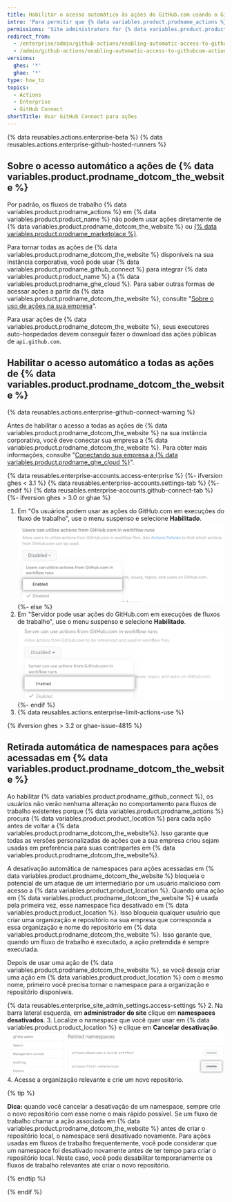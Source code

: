 ```yaml
---
title: Habilitar o acesso automático às ações do GitHub.com usando o GitHub Connect
intro: 'Para permitir que {% data variables.product.prodname_actions %} na sua empresa use ações a partir de {% data variables.product.prodname_dotcom_the_website %}, você pode conectar a sua instância corporativa a {% data variables.product.prodname_ghe_cloud %}.'
permissions: 'Site administrators for {% data variables.product.product_name %} who are also owners of the connected {% data variables.product.prodname_ghe_cloud %} organization or enterprise account can enable access to all {% data variables.product.prodname_dotcom_the_website %} actions.'
redirect_from:
  - /enterprise/admin/github-actions/enabling-automatic-access-to-githubcom-actions-using-github-connect
  - /admin/github-actions/enabling-automatic-access-to-githubcom-actions-using-github-connect
versions:
  ghes: '*'
  ghae: '*'
type: how_to
topics:
  - Actions
  - Enterprise
  - GitHub Connect
shortTitle: Usar GitHub Connect para ações
---
```


{% data reusables.actions.enterprise-beta %}
{% data reusables.actions.enterprise-github-hosted-runners %}

## Sobre o acesso automático a ações de {% data variables.product.prodname_dotcom_the_website %}

Por padrão, os fluxos de trabalho {% data variables.product.prodname_actions %} em {% data variables.product.product_name %} não podem usar ações diretamente de {% data variables.product.prodname_dotcom_the_website %} ou [{% data variables.product.prodname_marketplace %}](https://github.com/marketplace?type=actions).

Para tornar todas as ações de {% data variables.product.prodname_dotcom_the_website %} disponíveis na sua instância corporativa, você pode usar {% data variables.product.prodname_github_connect %} para integrar {% data variables.product.product_name %} a {% data variables.product.prodname_ghe_cloud %}. Para saber outras formas de acessar ações a partir da {% data variables.product.prodname_dotcom_the_website %}, consulte "[Sobre o uso de ações na sua empresa](/admin/github-actions/about-using-actions-in-your-enterprise)".

Para usar ações de {% data variables.product.prodname_dotcom_the_website %}, seus executores auto-hospedados devem conseguir fazer o download das ações públicas de `api.github.com`.

## Habilitar o acesso automático a todas as ações de {% data variables.product.prodname_dotcom_the_website %}

{% data reusables.actions.enterprise-github-connect-warning %}

Antes de habilitar o acesso a todas as ações de {% data variables.product.prodname_dotcom_the_website %} na sua instância corporativa, você deve conectar sua empresa a {% data variables.product.prodname_dotcom_the_website %}. Para obter mais informações, consulte "[Conectando sua empresa a {% data variables.product.prodname_ghe_cloud %}](/admin/configuration/managing-connections-between-your-enterprise-accounts/connecting-your-enterprise-account-to-github-enterprise-cloud)".

{% data reusables.enterprise-accounts.access-enterprise %}
{%- ifversion ghes < 3.1 %}
{% data reusables.enterprise-accounts.settings-tab %}
{%- endif %}
{% data reusables.enterprise-accounts.github-connect-tab %}
{%- ifversion ghes > 3.0 or ghae %}
1. Em "Os usuários podem usar as ações do GitHub.com em execuções do fluxo de trabalho", use o menu suspenso e selecione **Habilitado**. ![Menu suspenso para ações do GitHub.com em execuções do fluxos de trabalho](/assets/images/enterprise/site-admin-settings/enable-marketplace-actions-drop-down-ae.png)
{%- else %}
1. Em "Servidor pode usar ações do GitHub.com em execuções de fluxos de trabalho", use o menu suspenso e selecione **Habilitado**. ![Menu suspenso para ações do GitHub.com em execuções do fluxos de trabalho](/assets/images/enterprise/site-admin-settings/enable-marketplace-actions-drop-down.png)
{%- endif %}
1. {% data reusables.actions.enterprise-limit-actions-use %}

{% ifversion ghes > 3.2 or ghae-issue-4815 %}

## Retirada automática de namespaces para ações acessadas em {% data variables.product.prodname_dotcom_the_website %}

Ao habilitar {% data variables.product.prodname_github_connect %}, os usuários não verão nenhuma alteração no comportamento para fluxos de trabalho existentes porque {% data variables.product.prodname_actions %} procura {% data variables.product.product_location %} para cada ação antes de voltar a {% data variables.product.prodname_dotcom_the_website%}. Isso garante que todas as versões personalizadas de ações que a sua empresa criou sejam usadas em preferência para suas contrapartes em {% data variables.product.prodname_dotcom_the_website%}.

A desativação automática de namespaces para ações acessadas em {% data variables.product.prodname_dotcom_the_website %} bloqueia o potencial de um ataque de um intermediário por um usuário malicioso com acesso a {% data variables.product.product_location %}. Quando uma ação em {% data variables.product.prodname_dotcom_the_website %} é usada pela primeira vez, esse namespace fica desativado em {% data variables.product.product_location %}. Isso bloqueia qualquer usuário que criar uma organização e repositório na sua empresa que corresponda a essa organização e nome do repositório em {% data variables.product.prodname_dotcom_the_website %}. Isso garante que, quando um fluxo de trabalho é executado, a ação pretendida é sempre executada.

Depois de usar uma ação de {% data variables.product.prodname_dotcom_the_website %}, se você deseja criar uma ação em {% data variables.product.product_location %} com o mesmo nome, primeiro você precisa tornar o namespace para a organização e repositório disponíveis.

{% data reusables.enterprise_site_admin_settings.access-settings %}
2. Na barra lateral esquerda, em **administrador do site** clique em **namespaces desativados**.
3. Localize o namespace que você quer usar em {% data variables.product.product_location %} e clique em **Cancelar desativação**. ![Cancelar desativação do namespace](/assets/images/enterprise/site-admin-settings/unretire-namespace.png)
4. Acesse a organização relevante e crie um novo repositório.

   {% tip %}

   **Dica:** quando você cancelar a desativação de um namespace, sempre crie o novo repositório com esse nome o mais rápido possível. Se um fluxo de trabalho chamar a ação associada em {% data variables.product.prodname_dotcom_the_website %} antes de criar o repositório local, o namespace será desativado novamente. Para ações usadas em fluxos de trabalho frequentemente, você pode considerar que um namespace foi desativado novamente antes de ter tempo para criar o repositório local. Neste caso, você pode desabilitar temporariamente os fluxos de trabalho relevantes até criar o novo repositório.

   {% endtip %}

{% endif %}
